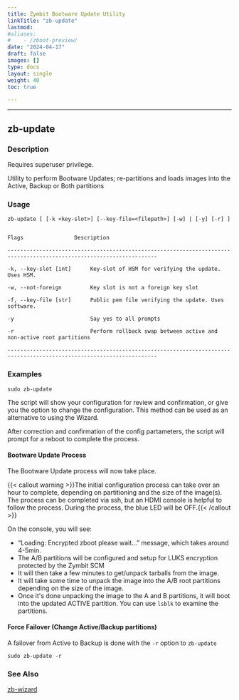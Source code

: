 ```yaml
---
title: Zymbit Bootware Update Utility
linkTitle: "zb-update"
lastmod:
#aliases:
#    - /zboot-preview/
date: "2024-04-17"
draft: false
images: []
type: docs
layout: single
weight: 40
toc: true

---
```


-----


## zb-update

### Description

Requires superuser privilege.

Utility to perform Bootware Updates; re-partitions and loads images into the Active, Backup or Both partitions

### Usage

```
zb-update [ [-k <key-slot>] [--key-file=<filepath>] [-w] | [-y] [-r] ]


Flags                Description

---------------------------------------------------------------------------------------------------------------------

-k, --key-slot [int]      Key-slot of HSM for verifying the update. Uses HSM.

-w, --not-foreign         Key slot is not a foreign key slot

-f, --key-file [str]      Public pem file verifying the update. Uses software.

-y                        Say yes to all prompts

-r                        Perform rollback swap between active and non-active root partitions

---------------------------------------------------------------------------------------------------------------------

```

### Examples

```
sudo zb-update
```

The script will show your configuration for review and confirmation, or give you the option to change the configuration. This method can be used as an alternative to using the Wizard.

After correction and confirmation of the config partameters, the script will prompt for a reboot to complete the process. 


#### Bootware Update Process

The Bootware Update process will now take place. 

{{< callout warning >}}The initial configuration process can take over an hour to complete, depending on partitioning and the size of the image(s). The process can be completed via ssh, but an HDMI console is helpful to follow the process. During the process, the blue LED will be OFF.{{< /callout >}}

On the console, you will see:

* “Loading: Encrypted zboot please wait…” message, which takes around 4-5min.
* The A/B partitions will be configured and setup for LUKS encryption protected by the Zymbit SCM
* It will then take a few minutes to get/unpack tarballs from the image.
* It will take some time to unpack the image into the A/B root partitions depending on the size of the image.
* Once it's done unpacking the image to the A and B partitions, it will boot into the updated ACTIVE partition. You can use `lsblk` to examine the partitions.

#### Force Failover (Change Active/Backup partitions)

A failover from Active to Backup is done with the `-r` option to `zb-update`

```
sudo zb-update -r
```

### See Also
[zb-wizard](../zbwizard)

